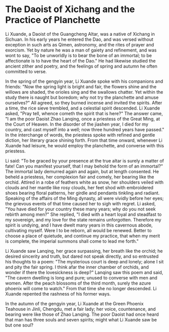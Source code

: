 # The Daoist of Xichang and the Practice of Planchette

Li Xuande, a Daoist of the Guangcheng Altar, was a native of Xichang in Sichuan. In his early years he entered the Dao, and was versed without exception in such arts as Qimen, astronomy, and the rites of prayer and exorcism. Yet by nature he was a man of gaiety and refinement, and was wont to say, "To be unworldly is to bear the bone of an immortal; to be affectionate is to have the heart of the Dao." He had likewise studied the ancient zither and poetry, and the feelings of spring and autumn he often committed to verse.

In the spring of the gengyin year, Li Xuande spoke with his companions and friends: "Now the spring light is bright and fair, the flowers shine and the willows are shaded, the orioles sing and the swallows chatter. Yet within the study there is naught but boredom; why not try the planchette and amuse ourselves?" All agreed, so they burned incense and invited the spirits. After a time, the rice sieve trembled, and a celestial spirit descended. Li Xuande asked, "Pray tell, whence cometh the spirit that is here?" The answer came, "I am the poor Daoist Zhao Lanqing, once a priestess of the Great Ming, at the Court of Heaven. In the disorder of the jiashen year, I died for my country, and cast myself into a well; now three hundred years have passed." In the interchange of words, the priestess spoke with refined and gentle diction, her literary grace shining forth. From that time onward, whenever Li Xuande had leisure, he would employ the planchette, and converse with this priestess.

Li said: "To be graced by your presence at the true altar is surely a matter of fate! Can you manifest yourself, that I may behold the form of an immortal?" The immortal lady demurred again and again, but at length consented. He beheld a priestess, her complexion fair and comely, her bearing like the orchid. Attired in a robe of feathers white as snow, her shoulders veiled with clouds and her mantle like rosy clouds, her feet shod with embroidered shoes bearing floral patterns, her girdle and pendants tinkling and radiant. Speaking of the affairs of the Ming dynasty, all were vividly before her eyes; the grievous events of that time caused her to sigh with regret. Li asked, "You have died for your country these many years; why do you not seek rebirth among men?" She replied, "I died with a heart loyal and steadfast to my sovereign, and my love for the state remains unforgotten. Therefore my spirit is undying, and I have dwelt many years in this cavernous abode, cultivating myself. Were I to be reborn, all would be renewed. Better to choose a place of quietude, and continue my practice, that when my merit is complete, the imperial summons shall come to lead me forth."

Li Xuande saw Lanqing, her grace surpassing, her breath like the orchid; he desired sincerity and truth, but dared not speak directly, and so entrusted his thoughts to a poem: "The mysterious court is deep and lonely; alone I sit and pity the fair spring. I think afar the inner chamber of orchids, and wonder if there the lovesickness is deep?" Lanqing saw this poem and said, "The cavern dwelling is long and pure; unused to converse with men and women. After the peach blossoms of the third month, surely the azure phoenix will come to watch." From that time she no longer descended. Li Xuande repented the rashness of his former ways.

In the autumn of the gengyin year, Li Xuande at the Green Phoenix Teahouse in Jinli, Chengdu, met a fair lady; her voice, countenance, and bearing were like those of Zhao Lanqing. The poor Daoist had once heard that man has three souls and seven spirits; might what Li Xuande saw be but one soul?

